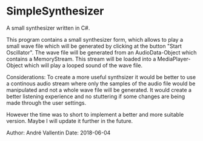 # SimpleSynthesizer
A small synthesizer written in C#.

This program contains a small synthesizer form, which allows to play a small wave file which will be generated by clicking at the button "Start Oscillator".
The wave file will be generated from an AudioData-Object which contains a MemoryStream. This stream will be loaded into a MediaPlayer-Object which will play a looped sound of the wave file.

Considerations:
To create a more useful synthsizer it would be better to use a continous audio stream where only the samples of the audio file would be manipulated and not a whole wave file will be generated.
It would create a better listening experience and no stuttering if some changes are being made through the user settings.
 
However the time was to short to implement a better and more suitable version. Maybe I will update it further in the future.

Author: André Vallentin
Date: 2018-06-04
